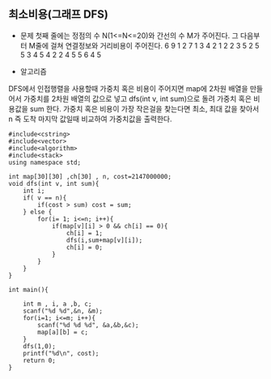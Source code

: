 ## 최소비용(그래프 DFS)

* 문제 
첫째 줄에는 정점의 수 N(1<=N<=20)와 간선의 수 M가 주어진다. 그 다음부터 M줄에 걸쳐 연결정보와 거리비용이 주어진다.
6 9 
1 2 7 
1 3 4 
2 1 2 
2 3 5 
2 5 5 
3 4 5 
4 2 2 
4 5 5 
6 4 5

* 알고리즘

DFS에서 인접행렬을 사용할때 가중치 혹은 비용이 주어지면  map에 2차원 배열을 만들어서 가중치를 2차원 배열의 값으로 넣고 
dfs(int v, int sum)으로 돌려 가중치 혹은 비용값을 sum 한다. 
가중치 혹은 비용이 가장 작은걸을 찾는다면 최소, 최대 값을 찾아서 n 즉 도착 마지막 값일때 비교하여 가중치값을 출력한다.

```
#include<cstring>
#include<vector>
#include<algorithm>
#include<stack>
using namespace std;

int map[30][30] ,ch[30] , n, cost=2147000000;
void dfs(int v, int sum){
    int i;
    if( v == n){
        if(cost > sum) cost = sum;
    } else {
        for(i= 1; i<=n; i++){
            if(map[v][i] > 0 && ch[i] == 0){
                ch[i] = 1;
                dfs(i,sum+map[v][i]);
                ch[i] = 0;
            }
        }
    }
}

int main(){

    int m , i, a ,b, c;
    scanf("%d %d",&n, &m);
    for(i=1; i<=m; i++){
        scanf("%d %d %d", &a,&b,&c);
        map[a][b] = c;
    }
    dfs(1,0);
    printf("%d\n", cost);
    return 0;
}
```